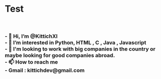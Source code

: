<h1>Test</h1>
<br>
<h3>
- 👋 Hi, I’m @KittichXI<br>
- 👀 I’m interested in Python, HTML , C , Java , Javascript <br>
- 💼 I'm looking to work with big companies in the country or maybe looking for good companies abroad.<br>
- 📫 How to reach me<br>
- Gmail : kittichdev@gmail.com
</h3>










<!---
KittichXI/KittichXI is a ✨ special ✨ repository because its `README.md` (this file) appears on your GitHub profile.
You can click the Preview link to take a look at your changes.
--->
